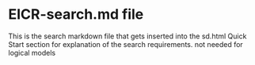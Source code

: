 # EICR-search.md  file

This is the search markdown file that gets inserted into the sd.html Quick Start section for explanation of the search requirements.  not needed for logical models
